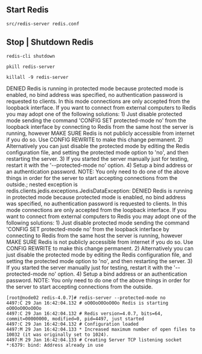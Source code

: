 ## Start Redis

```
src/redis-server redis.conf
```

## Stop | Shutdown Redis

```
redis-cli shutdown

pkill redis-server

killall -9 redis-server
```

DENIED Redis is running in protected mode because protected mode is enabled, no bind address was specified, no authentication password is requested to clients. In this mode connections are only accepted from the loopback interface. If you want to connect from external computers to Redis you may adopt one of the following solutions: 1) Just disable protected mode sending the command 'CONFIG SET protected-mode no' from the loopback interface by connecting to Redis from the same host the server is running, however MAKE SURE Redis is not publicly accessible from internet if you do so. Use CONFIG REWRITE to make this change permanent. 2) Alternatively you can just disable the protected mode by editing the Redis configuration file, and setting the protected mode option to 'no', and then restarting the server. 3) If you started the server manually just for testing, restart it with the '--protected-mode no' option. 4) Setup a bind address or an authentication password. NOTE: You only need to do one of the above things in order for the server to start accepting connections from the outside.; nested exception is redis.clients.jedis.exceptions.JedisDataException: DENIED Redis is running in protected mode because protected mode is enabled, no bind address was specified, no authentication password is requested to clients. In this mode connections are only accepted from the loopback interface. If you want to connect from external computers to Redis you may adopt one of the following solutions: 1) Just disable protected mode sending the command 'CONFIG SET protected-mode no' from the loopback interface by connecting to Redis from the same host the server is running, however MAKE SURE Redis is not publicly accessible from internet if you do so. Use CONFIG REWRITE to make this change permanent. 2) Alternatively you can just disable the protected mode by editing the Redis configuration file, and setting the protected mode option to 'no', and then restarting the server. 3) If you started the server manually just for testing, restart it with the '--protected-mode no' option. 4) Setup a bind address or an authentication password. NOTE: You only need to do one of the above things in order for the server to start accepting connections from the outside.


```
[root@node02 redis-4.0.7]# redis-server --protected-mode no
4497:C 29 Jan 16:42:04.132 # oO0OoO0OoO0Oo Redis is starting oO0OoO0OoO0Oo
4497:C 29 Jan 16:42:04.132 # Redis version=4.0.7, bits=64, commit=00000000, modified=0, pid=4497, just started
4497:C 29 Jan 16:42:04.132 # Configuration loaded
4497:M 29 Jan 16:42:04.133 * Increased maximum number of open files to 10032 (it was originally set to 1024).
4497:M 29 Jan 16:42:04.133 # Creating Server TCP listening socket *:6379: bind: Address already in use
```